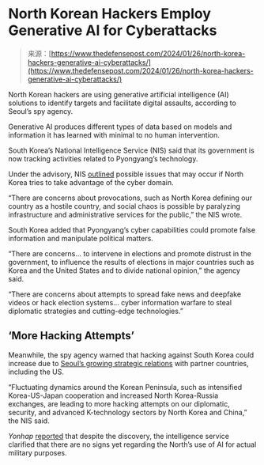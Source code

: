 <!--yml
category: 未分类
date: 2024-05-27 15:11:50
-->

# North Korean Hackers Employ Generative AI for Cyberattacks

> 来源：[https://www.thedefensepost.com/2024/01/26/north-korea-hackers-generative-ai-cyberattacks/](https://www.thedefensepost.com/2024/01/26/north-korea-hackers-generative-ai-cyberattacks/)

North Korean hackers are using generative artificial intelligence (AI) solutions to identify targets and facilitate digital assaults, according to Seoul’s spy agency.

 Generative AI produces different types of data based on models and information it has learned with minimal to no human intervention.

South Korea’s National Intelligence Service (NIS) said that its government is now tracking activities related to Pyongyang’s technology.

 Under the advisory, NIS [outlined](https://www.ncsc.go.kr:4018/main/cop/bbs/selectBoardArticle.do?bbsId=Notification_main&nttId=112827&menuNo=010000&subMenuNo=010300&thirdMenuNo=#LINK) possible issues that may occur if North Korea tries to take advantage of the cyber domain.

“There are concerns about provocations, such as North Korea defining our country as a hostile country, and social chaos is possible by paralyzing infrastructure and administrative services for the public,” the NIS wrote.

South Korea added that Pyongyang’s cyber capabilities could promote false information and manipulate political matters.

 “There are concerns… to intervene in elections and promote distrust in the government, to influence the results of elections in major countries such as Korea and the United States and to divide national opinion,” the agency said.

“There are concerns about attempts to spread fake news and deepfake videos or hack election systems… cyber ​​information warfare to steal diplomatic strategies and cutting-edge technologies.”

## ‘More Hacking Attempts’

Meanwhile, the spy agency warned that hacking against South Korea could increase due to [Seoul’s growing strategic relations](https://www.thedefensepost.com/2023/12/06/us-munition-sale-south-korea/) with partner countries, including the US.

 “Fluctuating dynamics around the Korean Peninsula, such as intensified Korea-US-Japan cooperation and increased North Korea-Russia exchanges, are leading to more hacking attempts on our diplomatic, security, and advanced K-technology sectors by North Korea and China,” the NIS said.

 *Yonhap* [reported](https://en.yna.co.kr/view/AEN20240124003300320) that despite the discovery, the intelligence service clarified that there are no signs yet regarding the North’s use of AI for actual military purposes.